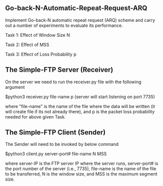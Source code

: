 ## Go-back-N-Automatic-Repeat-Request-ARQ

Implement Go-back-N automatic repeat request (ARQ) scheme and carry out a number
of experiments to evaluate its performance.

Task 1: Effect of Window Size N

Task 2: Effect of MSS

Task 3: Effect of Loss Probability p

## The Simple-FTP Server (Receiver)

On the server we need to run the receiver.py file with the following argument 

$python3 receiver.py file-name p   (server will start listening on port 7735)

where "file-name" is the name of the file where the data will be written (it will create file if its not already there), 
and p is the packet loss probability needed for above given Task.


## The Simple-FTP Client (Sender)

The Sender will need to be invoked by below command 

$python3 client.py <server-IP> server-port# file-name N MSS

where server-IP is the FTP server IP where the server runs, server-port# is the port number of the server (i.e., 7735),
file-name is the name of the file to be transferred, N is the window size, and MSS is the maximum segment size.


